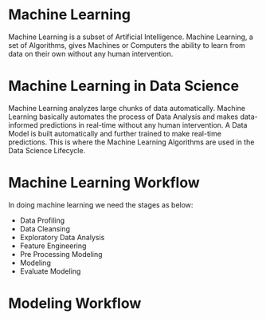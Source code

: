 # Machine Learning
Machine Learning is a subset of Artificial Intelligence. 
Machine Learning, a set of Algorithms, gives Machines or Computers the ability to learn from data on their own without any human intervention.

# Machine Learning in Data Science
Machine Learning analyzes large chunks of data automatically. Machine Learning basically automates the process of Data Analysis and makes data-informed predictions in real-time without any human intervention. 
A Data Model is built automatically and further trained to make real-time predictions. 
This is where the Machine Learning Algorithms are used in the Data Science Lifecycle.

# Machine Learning Workflow
In doing machine learning we need the stages as below:
* Data Profiling
* Data Cleansing
* Exploratory Data Analysis
* Feature Engineering
* Pre Processing Modeling
* Modeling
* Evaluate Modeling

# Modeling Workflow
